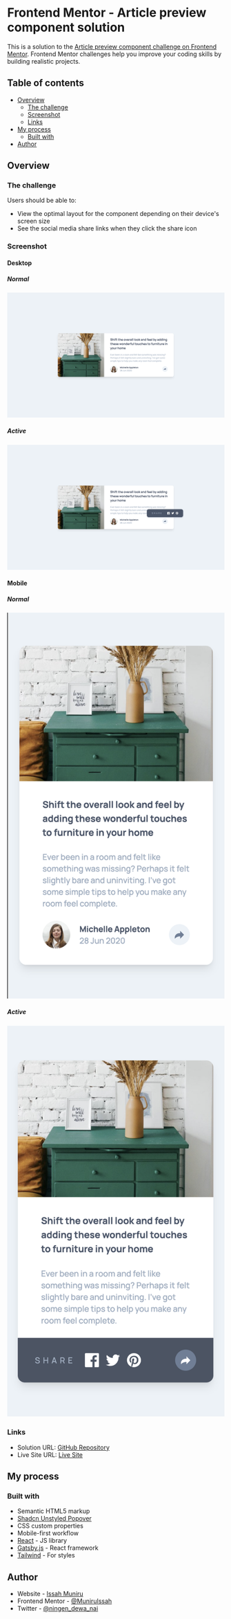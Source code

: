 # Frontend Mentor - Article preview component solution

This is a solution to the [Article preview component challenge on Frontend Mentor](https://www.frontendmentor.io/challenges/article-preview-component-dYBN_pYFT). Frontend Mentor challenges help you improve your coding skills by building realistic projects.

## Table of contents

- [Overview](#overview)
  - [The challenge](#the-challenge)
  - [Screenshot](#screenshot)
  - [Links](#links)
- [My process](#my-process)
  - [Built with](#built-with)
- [Author](#author)

## Overview

### The challenge
Users should be able to:

- View the optimal layout for the component depending on their device's screen size
- See the social media share links when they click the share icon

### Screenshot
#### Desktop
##### Normal
![](./screenshot.png)
##### Active
![](./screenshot1.png)

#### Mobile
##### Normal
![](./screenshot_mobile.png)
##### Active
![](./screenshot_mobile1.png)

### Links

- Solution URL: [GitHub Repository](https://github.com/MuniruIssah/frontendmento-main/tree/main/src/pages/components/article-preview-component)
- Live Site URL: [Live Site](https://frontendmento-main.vercel.app/components/article-preview-component/)

## My process

### Built with

- Semantic HTML5 markup
- [Shadcn Unstyled Popover](https://ui.shadcn.com/docs/components/popover)
- CSS custom properties
- Mobile-first workflow
- [React](https://reactjs.org/) - JS library
- [Gatsby.js](https://www.gatsbyjs.com/) - React framework
- [Tailwind](https://tailwindcss.com/) - For styles



## Author

- Website - [Issah Muniru](https://muniruissah.github.io/muniru-issahs-portfolio/)
- Frontend Mentor - [@MuniruIssah](https://www.frontendmentor.io/profile/MuniruIssah)
- Twitter - [@ningen_dewa_nai](https://www.twitter.com/ningen_dewa_nai)
